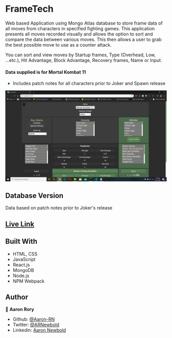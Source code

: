# FrameTech
Web based Application using Mongo Atlas database to store frame data of all moves from characters in specified fighting games. This application presents all moves recorded visually and allows the option to sort and compare the data between various moves. This then allows a user to grab the best possible move to use as a counter attack.

You can sort and view moves by Startup frames, Type (Overhead, Low, ...etc.), Hit Advantage, Block Advantage, Recovery frames, Name or Input.

#### Data supplied is for Mortal Kombat 11
- Includes patch notes for all characters prior to Joker and Spawn release

![screenshot](./screenshot.png)

## Database Version
Data based on patch notes prior to Joker's release

## [Live Link](https://frametech.netlify.app/)

## Built With

- HTML, CSS
- JavaScript
- React.js
- MongoDB
- Node.js
- NPM Webpack

## Author

👤 **Aaron Rory**

- Github: [@Aaron-RN](https://github.com/Aaron-RN)
- Twitter: [@ARNewbold](https://twitter.com/ARNewbold)
- Linkedin: [Aaron Newbold](https://www.linkedin.com/in/aaron-newbold-1b9233187/)
